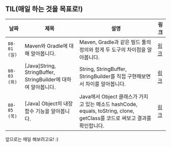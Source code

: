 ## TIL(매일 하는 것을 목표로!)

|날짜|제목|설명|링크|
|---|---|---|---|
|`08-01 (일)`|Maven와 Gradle에 대해 알아봅니다.|Maven, Gradle과 같은 빌드 툴의 정의와 함게 두 도구의 차이점을 알아봅니다.|[링크](https://hanjo8813.github.io/til/1/)|
|`08-03 (화)`|[Java]String, StringBuffer, StringBuilder에 대하여 알아봅니다.|String, StringBuffer, StringBuilder를 직접 구현해보면서 차이를 알아봅니다.|[링크](https://hanjo8813.github.io/til/2/)|
|`08-05 (목)`|[Java] Object의 내장 함수 기능을 알아봅니다.|Java에서 Object 클래스가 가지고 있는 메소드 hashCode, equals, toString, clone, getClass를 코드로 써보고 결과를 확인합니다.|[링크](https://hanjo8813.github.io/til/3/)|

앞으로는 매일 해보려고요! :)